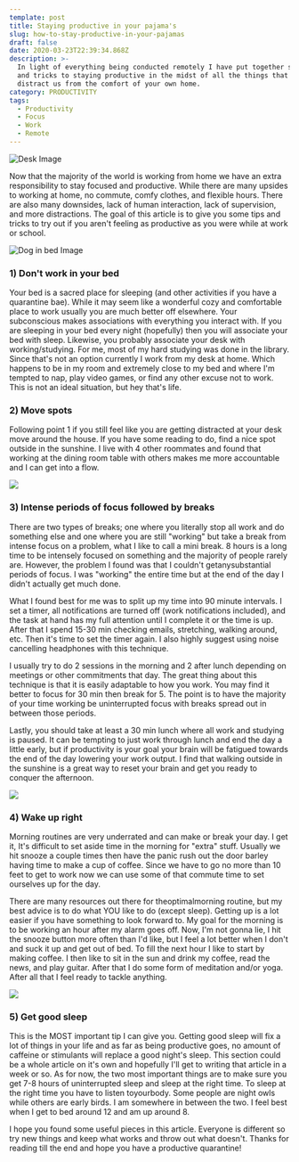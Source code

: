 ```yaml
---
template: post
title: Staying productive in your pajama's
slug: how-to-stay-productive-in-your-pajamas
draft: false
date: 2020-03-23T22:39:34.868Z
description: >-
  In light of everything being conducted remotely I have put together some tips
  and tricks to staying productive in the midst of all the things that can
  distract us from the comfort of your own home.
category: PRODUCTIVITY
tags:
  - Productivity
  - Focus
  - Work
  - Remote
---
```



![Desk Image](/media/macbook-pro-beside-book-and-smartphone-3740879.jpg)

Now that the majority of the world is working from home we have an extra responsibility to stay focused and productive. While there are many upsides to working at home, no commute, comfy clothes, and flexible hours. There are also many downsides, lack of human interaction, lack of supervision, and more distractions. The goal of this article is to give you some tips and tricks to try out if you aren't feeling as productive as you were while at work or school.

![Dog in bed Image](/media/close-up-photography-of-fawn-pug-covered-with-brown-cloth-374898.jpg)

### 1) Don't work in your bed

Your bed is a sacred place for sleeping (and other activities if you have a quarantine bae). While it may seem like a wonderful cozy and comfortable place to work usually you are much better off elsewhere. Your subconscious makes associations with everything you interact with. If you are sleeping in your bed every night (hopefully) then you will associate your bed with sleep. Likewise, you probably associate your desk with working/studying. For me, most of my hard studying was done in the library. Since that's not an option currently I work from my desk at home. Which happens to be in my room and extremely close to my bed and where I'm tempted to nap, play video games, or find any other excuse not to work. This is not an ideal situation, but hey that's life.

### 2) Move spots

Following point 1 if you still feel like you are getting distracted at your desk move around the house. If you have some reading to do, find a nice spot outside in the sunshine. I live with 4 other roommates and found that working at the dining room table with others makes me more accountable and I can get into a flow.

![](/media/woman-writing-on-a-notebook-beside-teacup-and-tablet-733856.jpg)

### 3) Intense periods of focus followed by breaks

There are two types of breaks; one where you literally stop all work and do something else and one where you are still "working" but take a break from intense focus on a problem, what I like to call a mini break. 8 hours is a long time to be intensely focused on something and the majority of people rarely are. However, the problem I found was that I couldn't getanysubstantial periods of focus. I was "working" the entire time but at the end of the day I didn't actually get much done.

What I found best for me was to split up my time into 90 minute intervals. I set a timer, all notifications are turned off (work notifications included), and the task at hand has my full attention until I complete it or the time is up. After that I spend 15-30 min checking emails, stretching, walking around, etc. Then it's time to set the timer again. I also highly suggest using noise cancelling headphones with this technique.

I usually try to do 2 sessions in the morning and 2 after lunch depending on meetings or other commitments that day. The great thing about this technique is that it is easily adaptable to how you work. You may find it better to focus for 30 min then break for 5. The point is to have the majority of your time working be uninterrupted focus with breaks spread out in between those periods.

Lastly, you should take at least a 30 min lunch where all work and studying is paused. It can be tempting to just work through lunch and end the day a little early, but if productivity is your goal your brain will be fatigued towards the end of the day lowering your work output. I find that walking outside in the sunshine is a great way to reset your brain and get you ready to conquer the afternoon.

![](/media/woman-in-gray-tank-top-sitting-on-bed-3807551.jpg)

### 4) Wake up right

Morning routines are very underrated and can make or break your day. I get it, It's difficult to set aside time in the morning for "extra" stuff. Usually we hit snooze a couple times then have the panic rush out the door barley having time to make a cup of coffee. Since we have to go no more than 10 feet to get to work now we can use some of that commute time to set ourselves up for the day.

There are many resources out there for theoptimalmorning routine, but my best advice is to do what YOU like to do (except sleep). Getting up is a lot easier if you have something to look forward to. My goal for the morning is to be working an hour after my alarm goes off. Now, I'm not gonna lie, I hit the snooze button more often than I'd like, but I feel a lot better when I don't and suck it up and get out of bed. To fill the next hour I like to start by making coffee. I then like to sit in the sun and drink my coffee, read the news, and play guitar. After that I do some form of meditation and/or yoga. After all that I feel ready to tackle anything.

![](/media/close-up-photography-of-sleeping-dog-791862.jpg)

### 5) Get good sleep

This is the MOST important tip I can give you. Getting good sleep will fix a lot of things in your life and as far as being productive goes, no amount of caffeine or stimulants will replace a good night's sleep. This section could be a whole article on it's own and hopefully I'll get to writing that article in a week or so. As for now, the two most important things are to make sure you get 7-8 hours of uninterrupted sleep and sleep at the right time. To sleep at the right time you have to listen toyourbody. Some people are night owls while others are early birds. I am somewhere in between the two. I feel best when I get to bed around 12 and am up around 8.

I hope you found some useful pieces in this article. Everyone is different so try new things and keep what works and throw out what doesn't. Thanks for reading till the end and hope you have a productive quarantine!